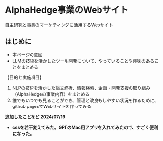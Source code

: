 # AlphaHedge事業のWebサイト
自主研究と事業のマーケティングに活用するWebサイト

## はじめに
- 本ページの意図
- LLMの技術を活かしたツール開発について、やっていることや興味のあることをまとめる

【目的と実施項目】
1. NLPの技術を活かした論文解析、情報検索、企画・開発支援の取り組み（AlphaHedgeの事業内容）をまとめる
2. 誰でもいつでも見ることができ、管理と改良もしやすい状況を作るために、github pagesでWebサイトを作ってみる


<b>追加したことなど<b/>
2024/07/19
- cssを若干変えてみた。GPTのMac用アプリを入れてみたので、すごく便利になった。
